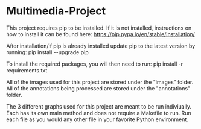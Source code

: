 # Multimedia-Project

This project requires pip to be installed. If it is not installed, instructions on how 
to install it can be found here: https://pip.pypa.io/en/stable/installation/

After installation/if pip is already installed update pip to the latest version
by running:
    pip install --upgrade pip

To install the required packages, you will then need to run:
    pip install -r requirements.txt 

All of the images used for this project are stored under the "images" folder. All of the annotations being
processed are stored under the "annotations" folder. 

The 3 different graphs used for this project are meant to be run indiviually. Each has its
own main method and does not require a Makefile to run. Run each file as you would any other file
in your favorite Python environment. 
